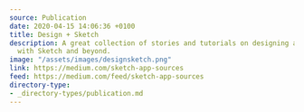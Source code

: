 ```yaml
---
source: Publication
date: 2020-04-15 14:06:36 +0100
title: Design + Sketch
description: A great collection of stories and tutorials on designing and prototyping
  with Sketch and beyond.
image: "/assets/images/designsketch.png"
link: https://medium.com/sketch-app-sources
feed: https://medium.com/feed/sketch-app-sources
directory-type: 
- _directory-types/publication.md
---
```

